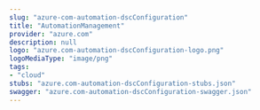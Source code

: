 ```yaml
---
slug: "azure-com-automation-dscConfiguration"
title: "AutomationManagement"
provider: "azure.com"
description: null
logo: "azure.com-automation-dscConfiguration-logo.png"
logoMediaType: "image/png"
tags:
- "cloud"
stubs: "azure.com-automation-dscConfiguration-stubs.json"
swagger: "azure.com-automation-dscConfiguration-swagger.json"
---
```


